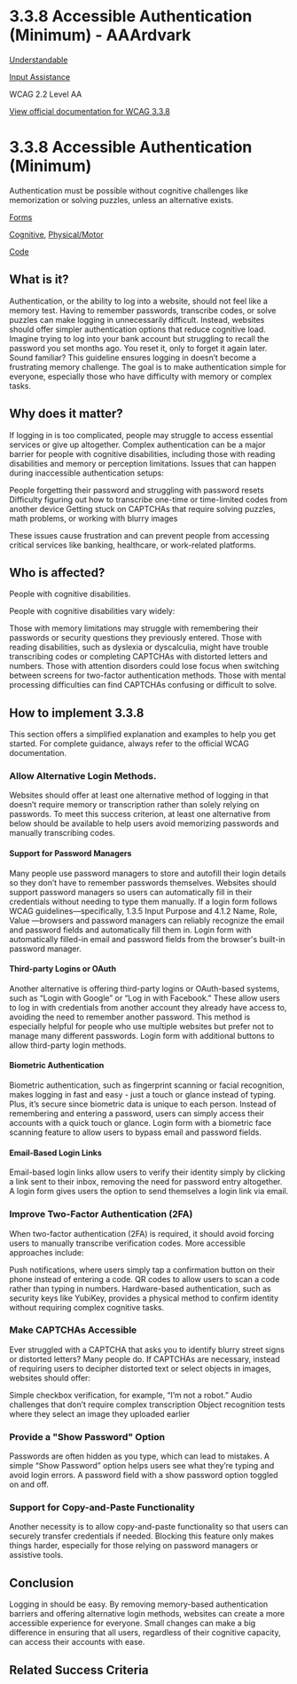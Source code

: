 # 3.3.8 Accessible Authentication (Minimum) - AAArdvark

[Understandable](https://aaardvarkaccessibility.com/wcag-principle/understandable/)

[Input Assistance](https://aaardvarkaccessibility.com/wcag-guideline/input-assistance/)

WCAG 2.2
Level AA

[View official documentation for WCAG 3.3.8](https://www.w3.org/WAI/WCAG22/Understanding/accessible-authentication-minimum.html)

# 3.3.8 Accessible Authentication (Minimum)

Authentication must be possible without cognitive challenges like memorization or solving puzzles, unless an alternative exists.

[Forms](https://aaardvarkaccessibility.com/wcag-theme/forms/) 

 

[Cognitive](https://aaardvarkaccessibility.com/wcag-disability/cognitive/), [Physical/Motor](https://aaardvarkaccessibility.com/wcag-disability/physical-motor/) 

 

[Code](https://aaardvarkaccessibility.com/wcag-responsibility/code/) 

## What is it?

Authentication, or the ability to log into a website, should not feel like a memory test. Having to remember passwords, transcribe codes, or solve puzzles can make logging in unnecessarily difficult. Instead, websites should offer simpler authentication options that reduce cognitive load.
Imagine trying to log into your bank account but struggling to recall the password you set months ago. You reset it, only to forget it again later. Sound familiar? This guideline ensures logging in doesn’t become a frustrating memory challenge.
The goal is to make authentication simple for everyone, especially those who have difficulty with memory or complex tasks.

## Why does it matter?

If logging in is too complicated, people may struggle to access essential services or give up altogether. Complex authentication can be a major barrier for people with cognitive disabilities, including those with reading disabilities and memory or perception limitations.
Issues that can happen during inaccessible authentication setups:

People forgetting their password and struggling with password resets
Difficulty figuring out how to transcribe one-time or time-limited codes from another device
Getting stuck on CAPTCHAs that require solving puzzles, math problems, or working with blurry images

These issues cause frustration and can prevent people from accessing critical services like banking, healthcare, or work-related platforms.

## Who is affected?

People with cognitive disabilities.

People with cognitive disabilities vary widely:

Those with memory limitations may struggle with remembering their passwords or security questions they previously entered.
Those with reading disabilities, such as dyslexia or dyscalculia, might have trouble transcribing codes or completing CAPTCHAs with distorted letters and numbers.
Those with attention disorders could lose focus when switching between screens for two-factor authentication methods.
Those with mental processing difficulties can find CAPTCHAs confusing or difficult to solve.

## How to implement 3.3.8

This section offers a simplified explanation and examples to help you get started. For complete guidance, always refer to the official WCAG documentation.

### Allow Alternative Login Methods.

Websites should offer at least one alternative method of logging in that doesn’t require memory or transcription rather than solely relying on passwords.
To meet this success criterion, at least one alternative from below should be available to help users avoid memorizing passwords and manually transcribing codes.
#### Support for Password Managers

Many people use password managers to store and autofill their login details so they don’t have to remember passwords themselves. Websites should support password managers so users can automatically fill in their credentials without needing to type them manually.
If a login form follows WCAG guidelines—specifically,  1.3.5 Input Purpose and  4.1.2 Name, Role, Value  —browsers and password managers can reliably recognize the email and password fields and automatically fill them in.
Login form with automatically filled-in email and password fields from the browser's built-in password manager.
#### Third-party Logins or OAuth

Another alternative is offering third-party logins or OAuth-based systems, such as “Login with Google” or “Log in with Facebook.” These allow users to log in with credentials from another account they already have access to, avoiding the need to remember another password.
This method is especially helpful for people who use multiple websites but prefer not to manage many different passwords.
Login form with additional buttons to allow third-party login methods.
#### Biometric Authentication

Biometric authentication, such as fingerprint scanning or facial recognition, makes logging in fast and easy - just a touch or glance instead of typing. Plus, it’s secure since biometric data is unique to each person.
Instead of remembering and entering a password, users can simply access their accounts with a quick touch or glance.
Login form with a biometric face scanning feature to allow users to bypass email and password fields.
#### Email-Based Login Links

Email-based login links allow users to verify their identity simply by clicking a link sent to their inbox, removing the need for password entry altogether.
A login form gives users the option to send themselves a login link via email.
### Improve Two-Factor Authentication (2FA)

When two-factor authentication (2FA) is required, it should avoid forcing users to manually transcribe verification codes. More accessible approaches include:

Push notifications, where users simply tap a confirmation button on their phone instead of entering a code.
QR codes to allow users to scan a code rather than typing in numbers.
Hardware-based authentication, such as security keys like YubiKey, provides a physical method to confirm identity without requiring complex cognitive tasks.

### Make CAPTCHAs Accessible

Ever struggled with a CAPTCHA that asks you to identify blurry street signs or distorted letters? Many people do. If CAPTCHAs are necessary, instead of requiring users to decipher distorted text or select objects in images, websites should offer:

Simple checkbox verification, for example, “I’m not a robot.”
Audio challenges that don’t require complex transcription
Object recognition tests where they select an image they uploaded earlier

### Provide a "Show Password" Option

Passwords are often hidden as you type, which can lead to mistakes. A simple “Show Password” option helps users see what they’re typing and avoid login errors.
A password field with a show password option toggled on and off.
### Support for Copy-and-Paste Functionality

Another necessity is to allow copy-and-paste functionality so that users can securely transfer credentials if needed. Blocking this feature only makes things harder, especially for those relying on password managers or assistive tools.

## Conclusion

Logging in should be easy. By removing memory-based authentication barriers and offering alternative login methods, websites can create a more accessible experience for everyone. Small changes can make a big difference in ensuring that all users, regardless of their cognitive capacity, can access their accounts with ease.

## Related Success Criteria

